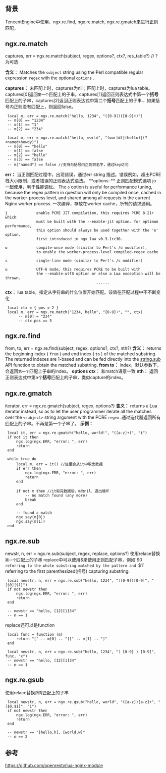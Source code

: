 ## 背景
TencentEngine中使用，ngx.re.find, ngx.re.match, ngx.re.gmatch来进行正则匹配。
## ngx.re.match
captures, err = ngx.re.match(subject, regex, options?, ctx?, res_table?)  // ?为可选

**含义：** Matches the  `subject`  string using the Perl compatible regular expression  `regex`  with the optional  `options` .

**captures：** 未匹配上时，captures为nil；匹配上时，captures为lua table。 captures[0]返回`第一个`匹配上的子串。captures[1]返回正则表达式中第一个**括号**匹配上的子串，captures[2]返回正则表达式中第二个**括号**匹配上的子串... 如果括号内正则没有匹配上，则返回false。
```
 local m, err = ngx.re.match("hello, 1234", "([0-9])([0-9]+)")
 -- m[0] == "1234"
 -- m[1] == "1"
 -- m[2] == "234"

 local m, err = ngx.re.match("hello, world", "(world)|(hello)|(?<named>howdy)")
 -- m[0] == "hello"
 -- m[1] == false
 -- m[2] == "hello"
 -- m[3] == false
 -- m["named"] == false //支持为括号内正则取名字，通过key访问
```
**err：** 当正则匹配过程中，出现错误，通过err string 描述。错误例如，超出PCRE栈大小限制，或者错误的正则表达式语法。
**options: ** 正则匹配模式选项
jo 一起使用，利于性能调优。 
The  `o`  option is useful for performance tuning, because the regex pattern in question will only be compiled once, cached in the worker-process level, and shared among all requests in the current Nginx worker process. 一次编译，存放在worker cache，所有的请求通用。
```
j             enable PCRE JIT compilation, this requires PCRE 8.21+ which
              must be built with the --enable-jit option. for optimum performance,
              this option should always be used together with the 'o' option.
              first introduced in ngx_lua v0.3.1rc30.

o             compile-once mode (similar to Perl's /o modifier),
              to enable the worker-process-level compiled-regex cache

s             single-line mode (similar to Perl's /s modifier)

u             UTF-8 mode. this requires PCRE to be built with
              the --enable-utf8 option or else a Lua exception will be thrown.
                                         ......
```
**ctx：** lua table，指定从字符串的什么位置开始匹配。该值在匹配过程中不不断变化
```
 local ctx = { pos = 2 }
 local m, err = ngx.re.match("1234, hello", "[0-9]+", "", ctx)
      -- m[0] = "234"
      -- ctx.pos == 5
```

## ngx.re.find
from, to, err = ngx.re.find(subject, regex, options?, ctx?, nth?)
**含义：** returns the beginning index ( `from` ) and end index ( `to` ) of the matched substring. The returned indexes are 1-based and can be fed directly into the [string.sub](https://www.lua.org/manual/5.1/manual.html#pdf-string.sub) API function to obtain the matched substring.
**from to：** index，默认参数下，会返回`第一个`匹配上子串的index。
**options ctx：** 和match语意一致
**nth：** 返回正则表达式中第n个**括号**匹配上的子串，类似capture的index。

## ngx.re.gmatch
iterator, err = ngx.re.gmatch(subject, regex, options?)
**含义：** returns a Lua iterator instead, so as to let the user programmer iterate all the matches over the  `<subject>`  string argument with the PCRE  `regex` .通过迭代器返回所有匹配上的子串。不再是第一个子串了。
**示例：**
```
 local it, err = ngx.re.gmatch("hello, world!", "([a-z]+)", "i")
 if not it then
     ngx.log(ngx.ERR, "error: ", err)
     return
 end

 while true do
     local m, err = it() //这里会从it中取出数据
     if err then
         ngx.log(ngx.ERR, "error: ", err)
         return
     end

     if not m then //it取完数据后，m为nil，退出循环
         -- no match found (any more)
         break
     end

     -- found a match
     ngx.say(m[0]) 
     ngx.say(m[1])
 end
```

## ngx.re.sub
newstr, n, err = ngx.re.sub(subject, regex, replace, options?)
使用relace替换`第一个`匹配上的子串
replace中可以使用$来使用正则匹配子串，例如`$0`  referring to the whole substring matched by the pattern and  `$1`  referring to the first parenthesized(括号) capturing substring.
```
 local newstr, n, err = ngx.re.sub("hello, 1234", "([0-9])[0-9]", "[$0][$1]")
 if not newstr then
     ngx.log(ngx.ERR, "error: ", err)
     return
 end

 -- newstr == "hello, [12][1]34"
 -- n == 1
```
replace还可以是function
```
 local func = function (m)
     return "[" .. m[0] .. "][" .. m[1] .. "]"
 end

 local newstr, n, err = ngx.re.sub("hello, 1234", "( [0-9] ) [0-9]", func, "x")
 -- newstr == "hello, [12][1]34"
 -- n == 1
```
## ngx.re.gsub
使用relace替换`所有`匹配上的子串
```
 local newstr, n, err = ngx.re.gsub("hello, world", "([a-z])[a-z]+", "[$0,$1]", "i")
 if not newstr then
     ngx.log(ngx.ERR, "error: ", err)
     return
 end

 -- newstr == "[hello,h], [world,w]"
 -- n == 2
```


## 参考
https://github.com/openresty/lua-nginx-module